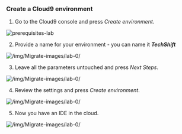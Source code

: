 ### Create a Cloud9 environment

1) Go to the Cloud9 console and press *Create environment*.

![prerequisites-lab](/images/1d057a6d465f25b6ff1842ee465ab08d.png)

2) Provide a name for your environment - you can name it ___TechShift___

![/img/Migrate-images/lab-0/](/img/Migrate-images/lab-0/cloud9-environment-name.png)

3) Leave all the parameters untouched and press *Next Steps*.


![/img/Migrate-images/lab-0/](/img/Migrate-images/lab-0/bd9d46e5b0a0c7f7e0e405566a2a4806.png)


4) Review the settings and press *Create environment*.


![/img/Migrate-images/lab-0/](/img/Migrate-images/lab-0/09e18a38e2942abbedcfae852c057fb3.png)


5) Now you have an IDE in the cloud.


![/img/Migrate-images/lab-0/](/img/Migrate-images/lab-0/6bf8fc54f1f01e9eda93a8dc95f5dccd.png)
